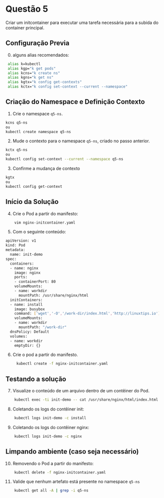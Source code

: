 # Questão 5

Criar um initcontainer para executar uma tarefa necessária para a subida do container principal.

## Configuração Previa
0. alguns alias recomendados:
```bash
 alias k=kubectl
 alias kgp="k get pods"
 alias kcns="k create ns"
 alias kgns="k get ns"
 alias kgtx="k config get-contexts"
 alias kctx="k config set-context --current --namespace"
```

## Criação do Namespace e Definição Contexto 
1. Crie o namespace `q5-ns`.
```bash
kcns q5-ns
ou
kubectl create namespace q5-ns
```
2. Mude o contexto para o namespace `q5-ns`, criado no passo anterior.
```bash
kctx q5-ns
ou
kubectl config set-context --current --namespace q5-ns
```
3. Confirme a mudança de contexto
```bash
kgtx
ou
kubectl config get-context
```

## Início da Solução
4. Crie o Pod a partir do manifesto:
```bash
    vim nginx-initcontainer.yaml
```
5. Com o seguinte conteúdo:
```bash
apiVersion: v1
kind: Pod
metadata:
  name: init-demo
spec:
  containers:
  - name: nginx
    image: nginx
    ports:
    - containerPort: 80
    volumeMounts:
    - name: workdir
      mountPath: /usr/share/nginx/html
  initContainers:
  - name: install
    image: busybox
    command: ['wget','-O','/work-dir/index.html','http://linuxtips.io']
    volumeMounts:
    - name: workdir
      mountPath: "/work-dir"
  dnsPolicy: Default
  volumes:
  - name: workdir
    emptyDir: {}
```
6. Crie o pod a partir do manifesto.
```bash
     kubectl create -f nginx-initcontainer.yaml
```

## Testando a solução
7. Visualize o conteúdo de um arquivo dentro de um contêiner do Pod.
```bash
    kubectl exec -ti init-demo -- cat /usr/share/nginx/html/index.html
```
8. Coletando os logs do contêiner init:
```bash
    kubectl logs init-demo -c install
```   
9. Coletando os logs do contêiner nginx:
```bash
    kubectl logs init-demo -c nginx
```

## Limpando ambiente (caso seja necessário)
10. Removendo o Pod a partir do manifesto:
```bash
    kubectl delete -f nginx-initcontainer.yaml
```
11. Valide que nenhum artefato está presente no namespace `q5-ns`
```bash
    kubectl get all -A | grep -i q5-ns
```
